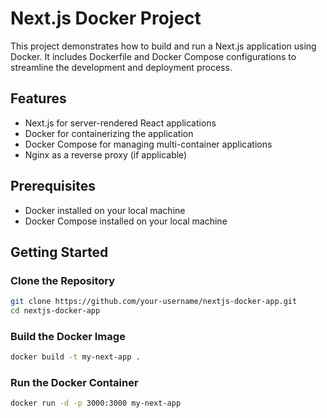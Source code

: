 # Next.js Docker Project

This project demonstrates how to build and run a Next.js application using Docker. It includes Dockerfile and Docker Compose configurations to streamline the development and deployment process.

## Features

- Next.js for server-rendered React applications
- Docker for containerizing the application
- Docker Compose for managing multi-container applications
- Nginx as a reverse proxy (if applicable)

## Prerequisites

- Docker installed on your local machine
- Docker Compose installed on your local machine

## Getting Started

### Clone the Repository

```bash
git clone https://github.com/your-username/nextjs-docker-app.git
cd nextjs-docker-app 
```
### Build the Docker Image
```bash 
docker build -t my-next-app .
```
### Run the Docker Container
```bash
docker run -d -p 3000:3000 my-next-app
```